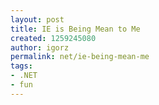 ```yaml
---
layout: post
title: IE is Being Mean to Me
created: 1259245080
author: igorz
permalink: net/ie-being-mean-me
tags:
- .NET
- fun
---
```

<!--break-->
<p><object width="560" height="340">
<param value="http://www.youtube.com/v/vTTzwJsHpU8&amp;hl=en_US&amp;fs=1&amp;" name="movie" />
<param value="true" name="allowFullScreen" />
<param value="always" name="allowscriptaccess" /><embed width="560" height="340" allowfullscreen="true" allowscriptaccess="always" type="application/x-shockwave-flash" src="http://www.youtube.com/v/vTTzwJsHpU8&amp;hl=en_US&amp;fs=1&amp;"></embed></object></p>
<p>&nbsp;</p>
